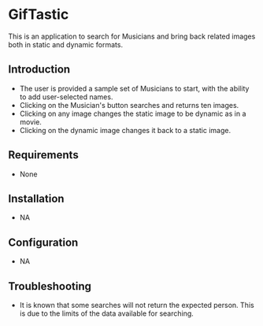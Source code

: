 # GifTastic
This is an application to search for Musicians and bring back related images both in static and dynamic formats. 

## Introduction

* The user is provided a sample set of Musicians to start, with the ability to add user-selected names. 
* Clicking on the Musician's button searches and returns ten images.
* Clicking on any image changes the static image to be dynamic as in a movie.
* Clicking on the dynamic image changes it back to a static image.

## Requirements
* None

## Installation
* NA

## Configuration
* NA

## Troubleshooting
* It is known that some searches will not return the expected person. This is due to the limits of the data available for searching.